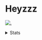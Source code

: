# Heyzzz  

[![.](https://skillicons.dev/icons?i=js,java)](https://skillicons.dev)  

<details>
<summary>Stats</summary
<!--START_SECTION:waka-->

```txt
YAML         1 hr 13 mins    ████████████░░░░░░░░░░░░░   48.24 %
Other        37 mins         ██████░░░░░░░░░░░░░░░░░░░   24.55 %
JSON         28 mins         ████▓░░░░░░░░░░░░░░░░░░░░   18.45 %
JavaScript   12 mins         ██░░░░░░░░░░░░░░░░░░░░░░░   07.92 %
Python       0 secs          ░░░░░░░░░░░░░░░░░░░░░░░░░   00.64 %
```

<!--END_SECTION:waka-->
</details>
